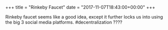 +++
title = "Rinkeby Faucet"
date = "2017-11-07T18:43:00+00:00"
+++

Rinkeby faucet seems like a good idea, except it further locks us into using the big 3 social media platforms. #decentralization ????
			